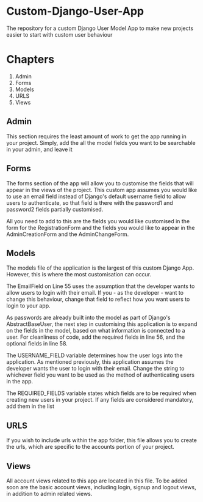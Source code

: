 # Custom-Django-User-App
The repository for a custom Django User Model App to make new projects easier to start with custom user behaviour

# Chapters
1. Admin 
2. Forms
3. Models
4. URLS
5. Views 

## Admin 
This section requires the least amount of work to get the app running in your project. Simply, add the all the model fields you want to be searchable in your admin, and leave it 

## Forms 
The forms section of the app will allow you to customise the fields that will appear in the views of the project. This custom app assumes you would like to use an email field instead of Django's default username field to allow users to authenticate, so that field is there with the password1 and password2 fields partially customised. 

All you need to add to this are the fields you would like customised in the form for the RegistrationForm and the fields you would like to appear in the AdminCreationForm and the AdminChangeForm. 

## Models 

The models file of the application is the largest of this custom Django App. However, this is where the most customisation can occur. 

The EmailField on Line 55 uses the assumption that the developer wants to allow users to login with their email. If you - as the developer - want to change this behaviour, change that field to reflect how you want users to login to your app. 

As passwords are already built into the model as part of Django's AbstractBaseUser, the next step in customising this application is to expand on the fields in the model, based on what information is connected to a user. For cleanliness of code, add the required fields in line 56, and the optional fields in line 58. 

The USERNAME_FIELD variable determines how the user logs into the application. As mentioned previously, this application assumes the developer wants the user to login with their email. Change the string to whichever field you want to be used as the method of authenticating users in the app. 

The REQUIRED_FIELDS variable states which fields are to be required when creating new users in your project. If any fields are considered mandatory, add them in the list 

## URLS
If you wish to include urls within the app folder, this file allows you to create the urls, which are specific to the accounts portion of your project. 


## Views
All account views related to this app are located in this file. To be added soon are the basic account views, including login, signup and logout views, in addition to admin related views. 
